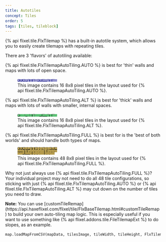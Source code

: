 ```yaml
---
title: Autotiles
concept: Tiles
order: 5
tags: [tiles, tileblock]
---
```


{% api flixel.tile.FlxTilemap %} has a built-in autotile system, which allows you to easily create tilemaps with repeating tiles.

There are 3 'flavors' of autotiling available:

{% api flixel.tile.FlxTilemapAutoTiling.AUTO %} is best for 'thin' walls and maps with lots of open space.

<figure class="figure">
    <img src="/demos/demo-assets/autotiles.png" class="figure-img" alt="Autotiles">
    <figcaption class="figure-caption">This image contains 16 8x8 pixel tiles in the layout used for {% api flixel.tile.FlxTilemapAutoTiling.AUTO %}.</figcaption>
</figure>

{% api flixel.tile.FlxTilemapAutoTiling.ALT %} is best for 'thick' walls and maps with lots of walls with smaller, internal spaces.

<figure class="figure">
    <img src="/demos/demo-assets/autotiles_alt.png" class="figure-img" alt="Autotiles Alt">
    <figcaption class="figure-caption">This image contains 16 8x8 pixel tiles in the layout used for {% api flixel.tile.FlxTilemapAutoTiling.ALT %}.</figcaption>
</figure>

{% api flixel.tile.FlxTilemapAutoTiling.FULL %} is best for is the 'best of both worlds' and should handle both types of maps.

<figure class="figure">
    <img src="/demos/demo-assets/autotiles_full.png" class="figure-img" alt="Autotiles Full">
    <figcaption class="figure-caption">This image contains 48 8x8 pixel tiles in the layout used for {% api flixel.tile.FlxTilemapAutoTiling.FULL %}.</figcaption>
</figure>

Why not just always use {% api flixel.tile.FlxTilemapAutoTiling.FULL %}? Your individual project may not need to do all 48 tile configurations, so sticking with just {% api flixel.tile.FlxTilemapAutoTiling.AUTO %} or {% api flixel.tile.FlxTilemapAutoTiling.ALT %} may cut down on the number of tiles you need to draw.

<div class="alert alert-info"><i class="fa fa-paperclip" aria-hidden="true"></i> <strong> Note:</strong> You can use [customTileRemap](https://api.haxeflixel.com/flixel/tile/FlxBaseTilemap.html#customTileRemap) to build your own auto-tiling map logic. This is especially useful if you want to use something like {% api flixel.addons.tile.FileTilemapExt %} to do slopes, as an example.</div>

```haxe
map.loadMapFromCSV(mapData, tilesImage, tileWidth, tileHeight, FlxTilemapAutoTiling.AUTO);
```
